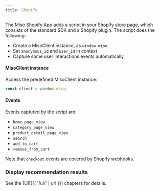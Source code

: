 ```yaml
---
title: Shopify
---
```


The Miso Shopify App adds a script in your Shopify store page, which consists of the standard SDK and a Shopify plugin. The script does the following:

* Create a MisoClient instance, as `window.miso`
* Set `anonymous_id` and `user_id` in context
* Capture some user interactions events automatically

#### MisoClient instance

Access the predefined MisoClient instance:

```js
const client = window.miso;
```

#### Events

Events captured by the script are:

* `home_page_view`
* `category_page_view`
* `product_detail_page_view`
* `search`
* `add_to_cart`
* `remove_from_cart`

Note that `checkout` events are covered by Shopify webhooks.

### Display recommendation results

See the [UI]({{ '/ui/' | url }}) chapters for details.
